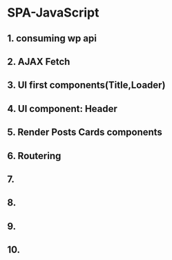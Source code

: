 # SPA-JavaScript

## 1. consuming wp api

## 2. AJAX Fetch

## 3. UI first components(Title,Loader)

## 4. UI component: Header

## 5. Render Posts Cards components

## 6. Routering

## 7.

## 8.

## 9.

## 10.
